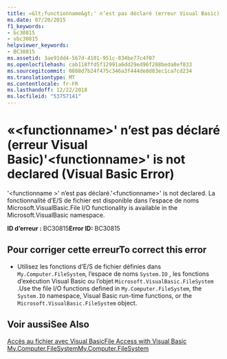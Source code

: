 ```yaml
---
title: «&lt;functionname&gt;' n’est pas déclaré (erreur Visual Basic)
ms.date: 07/20/2015
f1_keywords:
- bc30815
- vbc30815
helpviewer_keywords:
- BC30815
ms.assetid: 3ae91dd4-567d-4101-951c-834be77c4f07
ms.openlocfilehash: cab118ffd5f12991a6dd29ed96f288beda8ef833
ms.sourcegitcommit: 0888d7b24f475c346a3f444de8d83ec1ca7cd234
ms.translationtype: MT
ms.contentlocale: fr-FR
ms.lasthandoff: 12/22/2018
ms.locfileid: "53757141"
---
```

# <a name="ltfunctionnamegt-is-not-declared-visual-basic-error"></a><span data-ttu-id="613b7-102">«&lt;functionname&gt;' n’est pas déclaré (erreur Visual Basic)</span><span class="sxs-lookup"><span data-stu-id="613b7-102">'&lt;functionname&gt;' is not declared (Visual Basic Error)</span></span>
<span data-ttu-id="613b7-103">'\<functionname >' n’est pas déclaré.</span><span class="sxs-lookup"><span data-stu-id="613b7-103">'\<functionname>' is not declared.</span></span> <span data-ttu-id="613b7-104">La fonctionnalité d’E/S de fichier est disponible dans l’espace de noms Microsoft.VisualBasic.</span><span class="sxs-lookup"><span data-stu-id="613b7-104">File I/O functionality is available in the Microsoft.VisualBasic namespace.</span></span>  
  
 <span data-ttu-id="613b7-105">**ID d’erreur :** BC30815</span><span class="sxs-lookup"><span data-stu-id="613b7-105">**Error ID:** BC30815</span></span>  
  
## <a name="to-correct-this-error"></a><span data-ttu-id="613b7-106">Pour corriger cette erreur</span><span class="sxs-lookup"><span data-stu-id="613b7-106">To correct this error</span></span>  
  
-   <span data-ttu-id="613b7-107">Utilisez les fonctions d’E/S de fichier définies dans `My.Computer.FileSystem`, l’espace de noms `System.IO` , les fonctions d’exécution Visual Basic ou l’objet `Microsoft.VisualBasic.FileSystem` .</span><span class="sxs-lookup"><span data-stu-id="613b7-107">Use the file I/O functions defined in `My.Computer.FileSystem`, the `System.IO` namespace, Visual Basic run-time functions, or the `Microsoft.VisualBasic.FileSystem` object.</span></span>  
  
## <a name="see-also"></a><span data-ttu-id="613b7-108">Voir aussi</span><span class="sxs-lookup"><span data-stu-id="613b7-108">See Also</span></span>  
 [<span data-ttu-id="613b7-109">Accès au fichier avec Visual Basic</span><span class="sxs-lookup"><span data-stu-id="613b7-109">File Access with Visual Basic</span></span>](../../visual-basic/developing-apps/programming/drives-directories-files/file-access.md)  
 [<span data-ttu-id="613b7-110">My.Computer.FileSystem</span><span class="sxs-lookup"><span data-stu-id="613b7-110">My.Computer.FileSystem</span></span>](xref:Microsoft.VisualBasic.FileIO.FileSystem)
